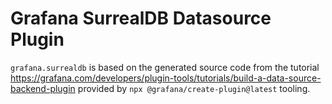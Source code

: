 
# Grafana SurrealDB Datasource Plugin

`grafana.surrealdb` is based on the generated source code from the tutorial
<https://grafana.com/developers/plugin-tools/tutorials/build-a-data-source-backend-plugin>
provided by `npx @grafana/create-plugin@latest` tooling.

